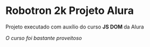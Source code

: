 <h1> Robotron 2k Projeto Alura </h1>
<p> Projeto executado com auxílio do curso <strong> JS DOM </strong> da Alura </p>
<p><em> O curso foi bastante proveitoso </em></p>
